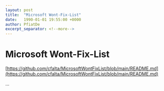 ```yaml
---
layout: post
title:  "Microsoft Wont-Fix-List"
date:   1990-01-01 19:55:00 +0000
author: PfiatDe
excerpt_separator: <!--more-->
---
```


# Microsoft Wont-Fix-List

[https://github.com/cfalta/MicrosoftWontFixList/blob/main/README.md](https://github.com/cfalta/MicrosoftWontFixList/blob/main/README.md)

...
<!--more-->
